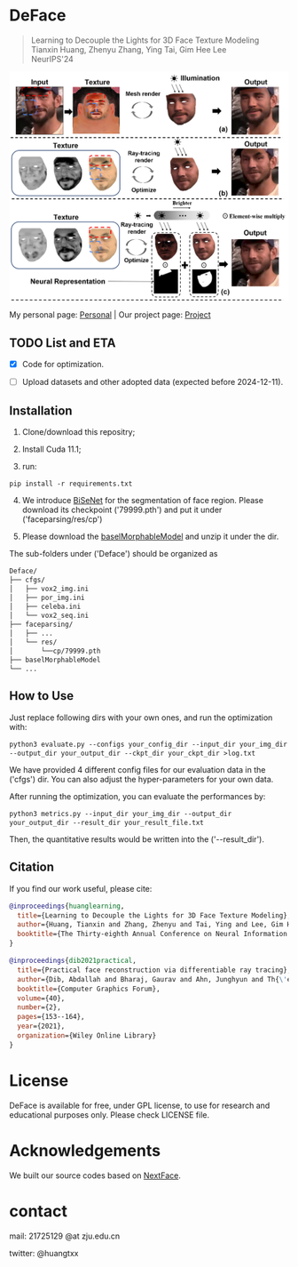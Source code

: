 # DeFace

> Learning to Decouple the Lights for 3D Face Texture Modeling  
> Tianxin Huang, Zhenyu Zhang, Ying Tai, Gim Hee Lee  
> NeurIPS'24 

![intro](overall.png)

My personal page: [Personal]('https://tianxinhuang.github.io/') | Our project page: [Project]('https://tianxinhuang.github.io/projects/Deface')

## TODO List and ETA
- [x] Code for optimization.

- [ ] Upload datasets and other adopted data (expected before 2024-12-11).


## Installation

1. Clone/download this repositry;

2. Install Cuda 11.1;

3. run: 

```
pip install -r requirements.txt
```

4. We introduce [BiSeNet](https://github.com/zllrunning/face-parsing.PyTorch) for the segmentation of face region. Please download its checkpoint ('79999.pth') and put it under ('faceparsing/res/cp')

5. Please download the [baselMorphableModel]() and unzip it under the dir. 

The sub-folders under ('Deface') should be organized as

```
Deface/
├── cfgs/
│   ├── vox2_img.ini
│   ├── por_img.ini
│   ├── celeba.ini
│   └── vox2_seq.ini
├── faceparsing/
│   ├── ...
│   └── res/
│       └──cp/79999.pth
├── baselMorphableModel
└── ...
```

## How to Use

Just replace following dirs with your own ones, and run the optimization with:

```
python3 evaluate.py --configs your_config_dir --input_dir your_img_dir --output_dir your_output_dir --ckpt_dir your_ckpt_dir >log.txt

```

We have provided 4 different config files for our evaluation data in the ('cfgs') dir. You can also adjust the hyper-parameters for your own data.


After running the optimization, you can evaluate the performances by:

```
python3 metrics.py --input_dir your_img_dir --output_dir your_output_dir --result_dir your_result_file.txt

```

Then, the quantitative results would be written into the ('--result_dir').



## Citation

If you find our work useful, please cite:

```bibtex
@inproceedings{huanglearning,
  title={Learning to Decouple the Lights for 3D Face Texture Modeling},
  author={Huang, Tianxin and Zhang, Zhenyu and Tai, Ying and Lee, Gim Hee},
  booktitle={The Thirty-eighth Annual Conference on Neural Information Processing Systems}
}
```

```bibtex
@inproceedings{dib2021practical,
  title={Practical face reconstruction via differentiable ray tracing},
  author={Dib, Abdallah and Bharaj, Gaurav and Ahn, Junghyun and Th{\'e}bault, C{\'e}dric and Gosselin, Philippe and Romeo, Marco and Chevallier, Louis},
  booktitle={Computer Graphics Forum},
  volume={40},
  number={2},
  pages={153--164},
  year={2021},
  organization={Wiley Online Library}
}
```

# License
DeFace is available for free, under GPL license, to use for research and educational purposes only. Please check LICENSE file.

# Acknowledgements
We built our source codes based on [NextFace](https://github.com/abdallahdib/NextFace).


# contact 
mail: 21725129 @at zju.edu.cn

twitter: @huangtxx
